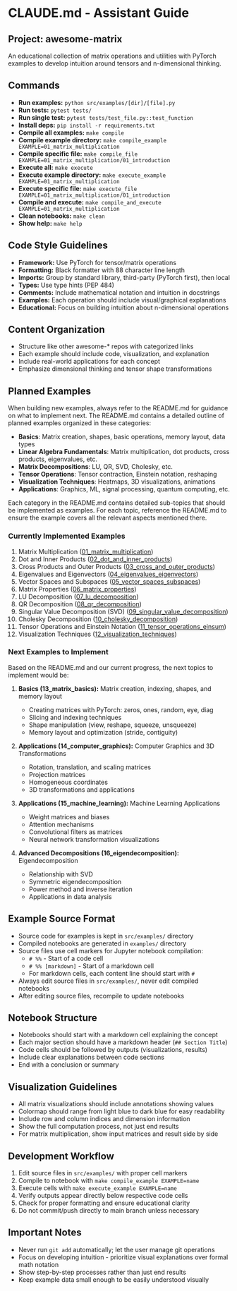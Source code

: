 # CLAUDE.md - Assistant Guide

## Project: awesome-matrix
An educational collection of matrix operations and utilities with PyTorch examples to develop intuition around tensors and n-dimensional thinking.

## Commands
- **Run examples:** `python src/examples/[dir]/[file].py`  
- **Run tests:** `pytest tests/`
- **Run single test:** `pytest tests/test_file.py::test_function`
- **Install deps:** `pip install -r requirements.txt`
- **Compile all examples:** `make compile`
- **Compile example directory:** `make compile_example EXAMPLE=01_matrix_multiplication`
- **Compile specific file:** `make compile_file EXAMPLE=01_matrix_multiplication/01_introduction`
- **Execute all:** `make execute`
- **Execute example directory:** `make execute_example EXAMPLE=01_matrix_multiplication`
- **Execute specific file:** `make execute_file EXAMPLE=01_matrix_multiplication/01_introduction`
- **Compile and execute:** `make compile_and_execute EXAMPLE=01_matrix_multiplication`
- **Clean notebooks:** `make clean`
- **Show help:** `make help`

## Code Style Guidelines
- **Framework:** Use PyTorch for tensor/matrix operations
- **Formatting:** Black formatter with 88 character line length
- **Imports:** Group by standard library, third-party (PyTorch first), then local
- **Types:** Use type hints (PEP 484)
- **Comments:** Include mathematical notation and intuition in docstrings
- **Examples:** Each operation should include visual/graphical explanations
- **Educational:** Focus on building intuition about n-dimensional operations

## Content Organization
- Structure like other awesome-* repos with categorized links
- Each example should include code, visualization, and explanation
- Include real-world applications for each concept
- Emphasize dimensional thinking and tensor shape transformations

## Planned Examples
When building new examples, always refer to the README.md for guidance on what to implement next. The README.md contains a detailed outline of planned examples organized in these categories:

- **Basics**: Matrix creation, shapes, basic operations, memory layout, data types
- **Linear Algebra Fundamentals**: Matrix multiplication, dot products, cross products, eigenvalues, etc.
- **Matrix Decompositions**: LU, QR, SVD, Cholesky, etc.
- **Tensor Operations**: Tensor contraction, Einstein notation, reshaping
- **Visualization Techniques**: Heatmaps, 3D visualizations, animations
- **Applications**: Graphics, ML, signal processing, quantum computing, etc.

Each category in the README.md contains detailed sub-topics that should be implemented as examples. For each topic, reference the README.md to ensure the example covers all the relevant aspects mentioned there.

### Currently Implemented Examples
1. Matrix Multiplication ([01_matrix_multiplication](examples/01_matrix_multiplication/))
2. Dot and Inner Products ([02_dot_and_inner_products](examples/02_dot_and_inner_products/))
3. Cross Products and Outer Products ([03_cross_and_outer_products](examples/03_cross_and_outer_products/))
4. Eigenvalues and Eigenvectors ([04_eigenvalues_eigenvectors](examples/04_eigenvalues_eigenvectors/))
5. Vector Spaces and Subspaces ([05_vector_spaces_subspaces](examples/05_vector_spaces_subspaces/))
6. Matrix Properties ([06_matrix_properties](examples/06_matrix_properties/))
7. LU Decomposition ([07_lu_decomposition](examples/07_lu_decomposition/))
8. QR Decomposition ([08_qr_decomposition](examples/08_qr_decomposition/))
9. Singular Value Decomposition (SVD) ([09_singular_value_decomposition](examples/09_singular_value_decomposition/))
10. Cholesky Decomposition ([10_cholesky_decomposition](examples/10_cholesky_decomposition/))
11. Tensor Operations and Einstein Notation ([11_tensor_operations_einsum](examples/11_tensor_operations_einsum/))
12. Visualization Techniques ([12_visualization_techniques](examples/12_visualization_techniques/))

### Next Examples to Implement
Based on the README.md and our current progress, the next topics to implement would be:

1. **Basics (13_matrix_basics):** Matrix creation, indexing, shapes, and memory layout
   - Creating matrices with PyTorch: zeros, ones, random, eye, diag
   - Slicing and indexing techniques
   - Shape manipulation (view, reshape, squeeze, unsqueeze)
   - Memory layout and optimization (stride, contiguity)

2. **Applications (14_computer_graphics):** Computer Graphics and 3D Transformations
   - Rotation, translation, and scaling matrices
   - Projection matrices
   - Homogeneous coordinates
   - 3D transformations and applications

3. **Applications (15_machine_learning):** Machine Learning Applications
   - Weight matrices and biases
   - Attention mechanisms
   - Convolutional filters as matrices
   - Neural network transformation visualizations

4. **Advanced Decompositions (16_eigendecomposition):** Eigendecomposition
   - Relationship with SVD
   - Symmetric eigendecomposition
   - Power method and inverse iteration
   - Applications in data analysis

## Example Source Format
- Source code for examples is kept in `src/examples/` directory
- Compiled notebooks are generated in `examples/` directory
- Source files use cell markers for Jupyter notebook compilation:
  - `# %%` - Start of a code cell
  - `# %% [markdown]` - Start of a markdown cell
  - For markdown cells, each content line should start with `# `
- Always edit source files in `src/examples/`, never edit compiled notebooks
- After editing source files, recompile to update notebooks

## Notebook Structure
- Notebooks should start with a markdown cell explaining the concept
- Each major section should have a markdown header (`## Section Title`)
- Code cells should be followed by outputs (visualizations, results)
- Include clear explanations between code sections
- End with a conclusion or summary

## Visualization Guidelines
- All matrix visualizations should include annotations showing values
- Colormap should range from light blue to dark blue for easy readability
- Include row and column indices and dimension information
- Show the full computation process, not just end results
- For matrix multiplication, show input matrices and result side by side

## Development Workflow
1. Edit source files in `src/examples/` with proper cell markers
2. Compile to notebook with `make compile_example EXAMPLE=name`
3. Execute cells with `make execute_example EXAMPLE=name`
4. Verify outputs appear directly below respective code cells
5. Check for proper formatting and ensure educational clarity
6. Do not commit/push directly to main branch unless necessary

## Important Notes
- Never run `git add` automatically; let the user manage git operations
- Focus on developing intuition - prioritize visual explanations over formal math notation
- Show step-by-step processes rather than just end results
- Keep example data small enough to be easily understood visually